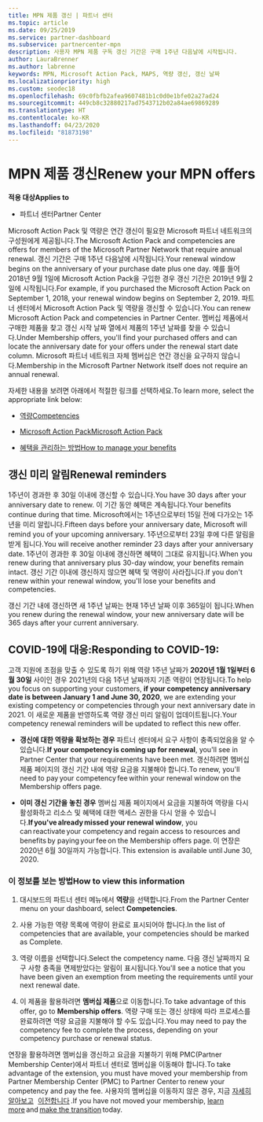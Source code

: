 ```yaml
---
title: MPN 제품 갱신 | 파트너 센터
ms.topic: article
ms.date: 09/25/2019
ms.service: partner-dashboard
ms.subservice: partnercenter-mpn
description: 사용자 MPN 제품 구독 갱신 기간은 구매 1주년 다음날에 시작됩니다.
author: LauraBrenner
ms.author: labrenne
keywords: MPN, Microsoft Action Pack, MAPS, 역량 갱신, 갱신 날짜
ms.localizationpriority: high
ms.custom: seodec18
ms.openlocfilehash: 69c0fbfb2afea9607481b1c0d0e1bfe02a27ad24
ms.sourcegitcommit: 449cb8c32880217ad7543712b02a84ae69869289
ms.translationtype: HT
ms.contentlocale: ko-KR
ms.lasthandoff: 04/23/2020
ms.locfileid: "81873198"
---
```

# <a name="renew-your-mpn-offers"></a><span data-ttu-id="38ab1-104">MPN 제품 갱신</span><span class="sxs-lookup"><span data-stu-id="38ab1-104">Renew your MPN offers</span></span>

<span data-ttu-id="38ab1-105">**적용 대상**</span><span class="sxs-lookup"><span data-stu-id="38ab1-105">**Applies to**</span></span>

- <span data-ttu-id="38ab1-106">파트너 센터</span><span class="sxs-lookup"><span data-stu-id="38ab1-106">Partner Center</span></span>

<span data-ttu-id="38ab1-107">Microsoft Action Pack 및 역량은 연간 갱신이 필요한 Microsoft 파트너 네트워크의 구성원에게 제공됩니다.</span><span class="sxs-lookup"><span data-stu-id="38ab1-107">The Microsoft Action Pack and competencies are offers for members of the Microsoft Partner Network that require annual renewal.</span></span> <span data-ttu-id="38ab1-108">갱신 기간은 구매 1주년 다음날에 시작됩니다.</span><span class="sxs-lookup"><span data-stu-id="38ab1-108">Your renewal window begins on the anniversary of your purchase date plus one day.</span></span> <span data-ttu-id="38ab1-109">예를 들어 2018년 9월 1일에 Microsoft Action Pack을 구입한 경우 갱신 기간은 2019년 9월 2일에 시작됩니다.</span><span class="sxs-lookup"><span data-stu-id="38ab1-109">For example, if you purchased the Microsoft Action Pack on September 1, 2018, your renewal window begins on September 2, 2019.</span></span> <span data-ttu-id="38ab1-110">파트너 센터에서 Microsoft Action Pack 및 역량을 갱신할 수 있습니다.</span><span class="sxs-lookup"><span data-stu-id="38ab1-110">You can renew Microsoft Action Pack and competencies in Partner Center.</span></span> <span data-ttu-id="38ab1-111">멤버십 제품에서 구매한 제품을 찾고 갱신 시작 날짜 열에서 제품의 1주년 날짜를 찾을 수 있습니다.</span><span class="sxs-lookup"><span data-stu-id="38ab1-111">Under Membership offers, you'll find your purchased offers and can locate the anniversary date for your offers under the renewal start date column.</span></span> <span data-ttu-id="38ab1-112">Microsoft 파트너 네트워크 자체 멤버십은 연간 갱신을 요구하지 않습니다.</span><span class="sxs-lookup"><span data-stu-id="38ab1-112">Membership in the Microsoft Partner Network itself does not require an annual renewal.</span></span> 

<span data-ttu-id="38ab1-113">자세한 내용을 보려면 아래에서 적절한 링크를 선택하세요.</span><span class="sxs-lookup"><span data-stu-id="38ab1-113">To learn more, select the appropriate link below:</span></span> 

-    [<span data-ttu-id="38ab1-114">역량</span><span class="sxs-lookup"><span data-stu-id="38ab1-114">Competencies</span></span>](learn-about-competencies.md)
    
-    [<span data-ttu-id="38ab1-115">Microsoft Action Pack</span><span class="sxs-lookup"><span data-stu-id="38ab1-115">Microsoft Action Pack</span></span>](mpn-get-action-pack.md)

-    [<span data-ttu-id="38ab1-116">혜택을 관리하는 방법</span><span class="sxs-lookup"><span data-stu-id="38ab1-116">How to manage your benefits</span></span>](manage-your-partner-network-benefits.md)

## <a name="renewal-reminders"></a><span data-ttu-id="38ab1-117">갱신 미리 알림</span><span class="sxs-lookup"><span data-stu-id="38ab1-117">Renewal reminders</span></span> 

<span data-ttu-id="38ab1-118">1주년이 경과한 후 30일 이내에 갱신할 수 있습니다.</span><span class="sxs-lookup"><span data-stu-id="38ab1-118">You have 30 days after your anniversary date to renew.</span></span> <span data-ttu-id="38ab1-119">이 기간 동안 혜택은 계속됩니다.</span><span class="sxs-lookup"><span data-stu-id="38ab1-119">Your benefits continue during that time.</span></span> <span data-ttu-id="38ab1-120">Microsoft에서는 1주년으로부터 15일 전에 다가오는 1주년을 미리 알립니다.</span><span class="sxs-lookup"><span data-stu-id="38ab1-120">Fifteen days before your anniversary date, Microsoft will remind you of your upcoming anniversary.</span></span> <span data-ttu-id="38ab1-121">1주년으로부터 23일 후에 다른 알림을 받게 됩니다.</span><span class="sxs-lookup"><span data-stu-id="38ab1-121">You will receive another reminder 23 days after your anniversary date.</span></span> <span data-ttu-id="38ab1-122">1주년이 경과한 후 30일 이내에 갱신하면 혜택이 그대로 유지됩니다.</span><span class="sxs-lookup"><span data-stu-id="38ab1-122">When you renew during that anniversary plus 30-day window, your benefits remain intact.</span></span> <span data-ttu-id="38ab1-123">갱신 기간 이내에 갱신하지 않으면 혜택 및 역량이 사라집니다.</span><span class="sxs-lookup"><span data-stu-id="38ab1-123">If you don't renew within your renewal window, you'll lose your benefits and competencies.</span></span> 

<span data-ttu-id="38ab1-124">갱신 기간 내에 갱신하면 새 1주년 날짜는 현재 1주년 날짜 이후 365일이 됩니다.</span><span class="sxs-lookup"><span data-stu-id="38ab1-124">When you renew during the renewal window, your new anniversary date will be 365 days after your current anniversary.</span></span> 

## <a name="responding-to-covid-19"></a><span data-ttu-id="38ab1-125">COVID-19에 대응:</span><span class="sxs-lookup"><span data-stu-id="38ab1-125">Responding to COVID-19:</span></span> 

<span data-ttu-id="38ab1-126">고객 지원에 초점을 맞출 수 있도록 하기 위해 역량 1주년 날짜가 **2020년 1월 1일부터 6월 30일** 사이인 경우 2021년의 다음 1주년 날짜까지 기존 역량이 연장됩니다.</span><span class="sxs-lookup"><span data-stu-id="38ab1-126">To help you focus on supporting your customers, **if your competency anniversary date is between January 1 and June 30, 2020**, we are extending your existing competency or competencies through your next anniversary date in 2021.</span></span> <span data-ttu-id="38ab1-127">이 새로운 제품을 반영하도록 역량 갱신 미리 알림이 업데이트됩니다.</span><span class="sxs-lookup"><span data-stu-id="38ab1-127">Your competency renewal reminders will be updated to reflect this new offer.</span></span> 

-    <span data-ttu-id="38ab1-128">**갱신에 대한 역량을 확보하는 경우** 파트너 센터에서 요구 사항이 충족되었음을 알 수 있습니다.</span><span class="sxs-lookup"><span data-stu-id="38ab1-128">**If your competency is coming up for renewal**, you'll see in Partner Center that your requirements have been met.</span></span> <span data-ttu-id="38ab1-129">갱신하려면 멤버십 제품 페이지의 갱신 기간 내에 역량 요금을 지불해야 합니다.</span><span class="sxs-lookup"><span data-stu-id="38ab1-129">To renew, you'll need to pay your competency fee within your renewal window on the Membership offers page.</span></span> 

-    <span data-ttu-id="38ab1-130">**이미 갱신 기간을 놓친 경우** 멤버십 제품 페이지에서 요금을 지불하여 역량을 다시 활성화하고 리소스 및 혜택에 대한 액세스 권한을 다시 얻을 수 있습니다.</span><span class="sxs-lookup"><span data-stu-id="38ab1-130">**If you've already missed your renewal window**, you can reactivate your competency and regain access to resources and benefits by paying your fee on the Membership offers page.</span></span><span data-ttu-id="38ab1-131"> 이 연장은 2020년 6월 30일까지 가능합니다.</span><span class="sxs-lookup"><span data-stu-id="38ab1-131"> This extension is available until June 30, 2020.</span></span>   

### <a name="how-to-view-this-information"></a><span data-ttu-id="38ab1-132">이 정보를 보는 방법</span><span class="sxs-lookup"><span data-stu-id="38ab1-132">How to view this information</span></span>

1.    <span data-ttu-id="38ab1-133">대시보드의 파트너 센터 메뉴에서 **역량**을 선택합니다.</span><span class="sxs-lookup"><span data-stu-id="38ab1-133">From the Partner Center menu on your dashboard, select **Competencies**.</span></span>  

2.    <span data-ttu-id="38ab1-134">사용 가능한 역량 목록에 역량이 완료로 표시되어야 합니다.</span><span class="sxs-lookup"><span data-stu-id="38ab1-134">In the list of competencies that are available, your competencies should be marked as Complete.</span></span>  

3.    <span data-ttu-id="38ab1-135">역량 이름을 선택합니다.</span><span class="sxs-lookup"><span data-stu-id="38ab1-135">Select the competency name.</span></span> <span data-ttu-id="38ab1-136">다음 갱신 날짜까지 요구 사항 충족을 면제받았다는 알림이 표시됩니다.</span><span class="sxs-lookup"><span data-stu-id="38ab1-136">You'll see a notice that you have been given an exemption from meeting the requirements until your next renewal date.</span></span>   

4.    <span data-ttu-id="38ab1-137">이 제품을 활용하려면 **멤버십 제품**으로 이동합니다.</span><span class="sxs-lookup"><span data-stu-id="38ab1-137">To take advantage of this offer, go to **Membership offers**.</span></span> <span data-ttu-id="38ab1-138">역량 구매 또는 갱신 상태에 따라 프로세스를 완료하려면 역량 요금을 지불해야 할 수도 있습니다.</span><span class="sxs-lookup"><span data-stu-id="38ab1-138">You may need to pay the competency fee to complete the process, depending on your competency purchase or renewal status.</span></span> 

<span data-ttu-id="38ab1-139">연장을 활용하려면 멤버십을 갱신하고 요금을 지불하기 위해 PMC(Partner Membership Center)에서 파트너 센터로 멤버십을 이동해야 합니다.</span><span class="sxs-lookup"><span data-stu-id="38ab1-139">To take advantage of the extension, you must have moved your membership from Partner Membership Center (PMC) to Partner Center to renew your competency and pay the fee.</span></span> <span data-ttu-id="38ab1-140">사용자의 멤버십을 이동하지 않은 경우, 지금 [자세히 알아보고](prepare-pmc-pc-migration.md)   [이전합니다](https://partners.microsoft.com/partnerprogram/Welcome.aspx) .</span><span class="sxs-lookup"><span data-stu-id="38ab1-140">If you have not moved your membership, [learn more](prepare-pmc-pc-migration.md) and [make the transition](https://partners.microsoft.com/partnerprogram/Welcome.aspx) today.</span></span>  
